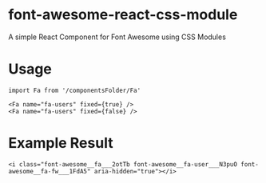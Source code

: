 # font-awesome-react-css-module
A simple React Component for Font Awesome using CSS Modules

# Usage

    import Fa from '/componentsFolder/Fa'

    <Fa name="fa-users" fixed={true} />
    <Fa name="fa-users" fixed={false} />

# Example Result

    <i class="font-awesome__fa___2otTb font-awesome__fa-user___N3puO font-awesome__fa-fw___1FdA5" aria-hidden="true"></i>
